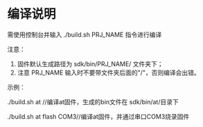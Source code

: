 # 编译说明

需使用控制台并输入 ./build.sh PRJ\_NAME 指令进行编译

注意：

1. 固件默认生成路径为 sdk/bin/PRJ_NAME/ 文件夹下；
2. 注意 PRJ\_NAME 输入时不要带文件夹后面的"/"，否则编译会出错。

示例：

./build.sh at   //编译at固件，生成的bin文件在 sdk/bin/at/目录下

./build.sh at flash COM3//编译at固件，并通过串口COM3烧录固件
